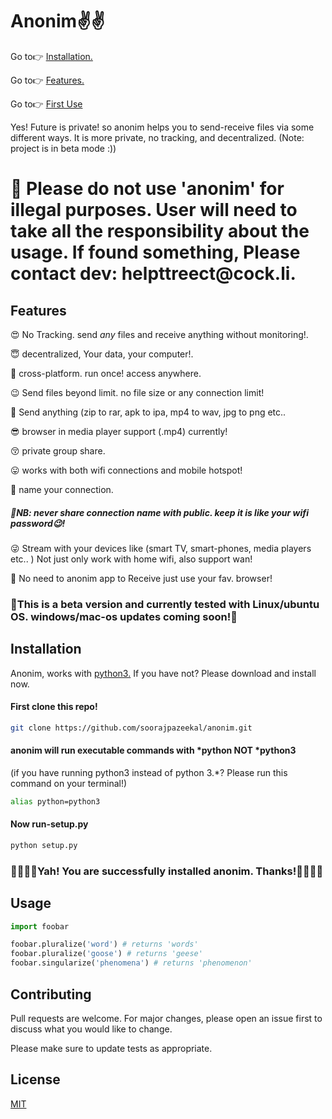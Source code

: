 # Anonim✌️✌️


Go to👉 [Installation.](https://github.com/soorajpazeekal/anonim/blob/master/README.md#installation)

Go to👉 [Features.](https://github.com/soorajpazeekal/anonim/blob/master/README.md#Features)

Go to👉 [First Use](https://github.com/soorajpazeekal/anonim/wiki/Wiki-First-use!)


Yes! Future is private! so anonim helps you to send-receive files via some different ways. It is more private, no tracking, and decentralized. (Note: project is in beta mode :))

<h1>  📌 Please do not use 'anonim' for illegal purposes. User will need to take all the responsibility about the usage. If found something, Please contact dev: helpttreect@cock.li. 

## Features 

😍 No Tracking. send *any* files and receive anything without monitoring!.

😇 decentralized, Your data, your computer!.

🤩 cross-platform. run once! access anywhere.

😉 Send files beyond limit. no file size or any connection limit!

🤗 Send anything (zip to rar, apk to ipa, mp4 to wav, jpg to png etc..

😎 browser in media player support (.mp4) currently! 

😚 private group share. 

😛 works with both wifi connections and mobile hotspot!

🤪 name your connection.  <h5>📍NB: never share connection name with public. keep it is like your wifi password😉!</h5>

😜 Stream with your devices like (smart TV, smart-phones, media players etc.. ) Not just only work with home wifi, also support wan!

🥳 No need to anonim app to Receive just use your fav. browser!


<h3> 🎈This is a beta version and currently tested with Linux/ubuntu OS. windows/mac-os updates coming soon!🎈 </h3>


## Installation

Anonim, works with [python3.](https://www.python.org/downloads/) If you have not? Please download and install now.


<h4> First clone this repo! </h4>

```bash
git clone https://github.com/soorajpazeekal/anonim.git
```
<h4> anonim will run executable commands with *python NOT *python3  </h4>
(if you have running python3 instead of python 3.*? Please run this command on your terminal!)

```bash
alias python=python3
```

<h4> Now run-setup.py </h4>

```bash
python setup.py
```

<h3> 🤩🥳🥰😍Yah! You are successfully installed anonim. Thanks!🤩🥳🥰😍 </h3> 

## Usage

```python
import foobar

foobar.pluralize('word') # returns 'words'
foobar.pluralize('goose') # returns 'geese'
foobar.singularize('phenomena') # returns 'phenomenon'
```

## Contributing
Pull requests are welcome. For major changes, please open an issue first to discuss what you would like to change.

Please make sure to update tests as appropriate.

## License
[MIT](https://choosealicense.com/licenses/mit/)
